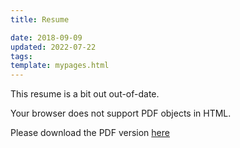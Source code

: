 ```yaml
---
title: Resume

date: 2018-09-09
updated: 2022-07-22
tags:
template: mypages.html
---
```


This resume is a bit out out-of-date.

<object id='pdf' data='pdf/resumeSummer2022.pdf' type='application/pdf' class='pdf-viewer'>
  Your browser does not support PDF objects in HTML.<br>
</object>

<script>
  window.onresize = function() {
    document.getElementById('pdf').style.height =
      window.innerHeight - document.getElementById('pdf').offsetTop- 16 + 'px';
  };
  window.onload = window.onresize;
</script>
<!-- Copyright (c) 2016 Saswat Padhi, The MIT License (MIT).-->

Please download the PDF version [here](./pdf/resumeSummer2022.pdf)

